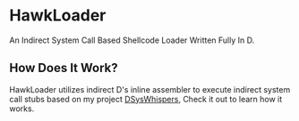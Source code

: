 
# HawkLoader

An Indirect System Call Based Shellcode Loader Written Fully In D.

## How Does It Work?

HawkLoader utilizes indirect D's inline assembler to execute indirect system call stubs based on my project [DSysWhispers](https://github.com/dk0m/DSysWhispers), Check it out to learn how it works.
